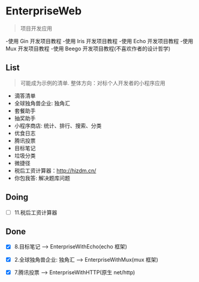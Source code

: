 # EnterpriseWeb
> 项目开发应用

-使用 Gin 开发项目教程
-使用 Iris 开发项目教程
-使用 Echo 开发项目教程
-使用 Mux 开发项目教程
-使用 Beego 开发项目教程(不喜欢作者的设计哲学)

## List

> 可能成为示例的清单. 整体方向：对标个人开发者的小程序应用

- 滴答清单
- 全球独角兽企业: 独角汇
- 套餐助手
- 抽奖助手
- 小程序商店: 统计、排行、搜索、分类
- 优食日志
- 腾讯投票
- 目标笔记
- 垃圾分类
- 微捷径
- 税后工资计算器：http://hizdm.cn/
- 你包我答: 解决题库问题
## Doing
- [ ] 11.税后工资计算器
## Done

-[x] 8.目标笔记 --> EnterpriseWithEcho(echo 框架)
-[x] 2.全球独角兽企业: 独角汇 --> EnterpriseWithMux(mux 框架)
-[x] 7.腾讯投票 --> EnterpriseWithHTTP(原生 net/http)

